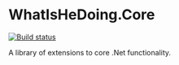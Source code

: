 # WhatIsHeDoing.Core

[![Build status](https://ci.appveyor.com/api/projects/status/v0uv106s7gfb1wmc?svg=true)](https://ci.appveyor.com/project/DarrenHickling/whatishedoing-core)

A library of extensions to core .Net functionality.
